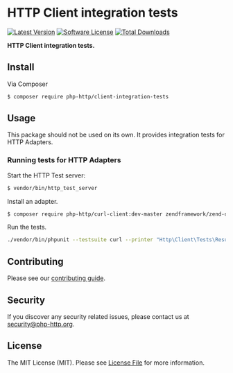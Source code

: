 # HTTP Client integration tests

[![Latest Version](https://img.shields.io/github/release/php-http/client-integration-tests.svg?style=flat-square)](https://github.com/php-http/client-integration-tests/releases)
[![Software License](https://img.shields.io/badge/license-MIT-brightgreen.svg?style=flat-square)](LICENSE)
[![Total Downloads](https://img.shields.io/packagist/dt/php-http/client-integration-tests.svg?style=flat-square)](https://packagist.org/packages/php-http/client-integration-tests)

**HTTP Client integration tests.**


## Install

Via Composer

``` bash
$ composer require php-http/client-integration-tests
```


## Usage

This package should not be used on its own. It provides integration tests for HTTP Adapters.


### Running tests for HTTP Adapters

Start the HTTP Test server:

``` bash
$ vendor/bin/http_test_server
```

Install an adapter.

``` bash
$ composer require php-http/curl-client:dev-master zendframework/zend-diactoros
```

Run the tests.

``` bash
./vendor/bin/phpunit --testsuite curl --printer "Http\Client\Tests\ResultPrinter"
```

## Contributing

Please see our [contributing guide](http://docs.php-http.org/en/latest/development/contributing.html).


## Security

If you discover any security related issues, please contact us at [security@php-http.org](mailto:security@php-http.org).


## License

The MIT License (MIT). Please see [License File](LICENSE) for more information.
